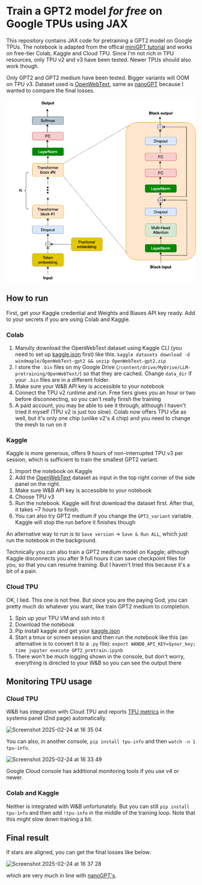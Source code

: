 # Train a GPT2 model _for free_ on Google TPUs using JAX

This repository contains JAX code for pretraining a GPT2 model on Google TPUs. The notebook is adapted from the offical [miniGPT tutorial](https://docs.jaxstack.ai/en/latest/JAX_for_LLM_pretraining.html) and works on free-tier Colab, Kaggle and Cloud TPU. Since I'm not rich in TPU resources, only TPU v2 and v3 have been tested. Newer TPUs should also work though.

Only GPT2 and GPT2 medium have been tested. Bigger variants will OOM on TPU v3. Dataset used is [OpenWebText](https://www.kaggle.com/datasets/windmaple/openwebtext-gpt2), same as [nanoGPT](https://github.com/karpathy/nanoGPT/) because I wanted to compare the final losses.

<img width="600" alt="Screenshot 2025-02-25 at 09 59 00" src="GPT2.png" />


## How to run
First, get your Kaggle credential and Weights and Biases API key ready. Add to your secrets if you are using Colab and Kaggle.

### Colab
1. Manully download the OpenWebText dataset using Kaggle CLI (you need to set up [kaggle.json](https://www.kaggle.com/docs/api) first) like this:
   `kaggle datasets download -d windmaple/OpenWebText-gpt2 && unzip OpenWebText-gpt2.zip`
2. I store the `.bin` files on my Google Drive (`/content/drive/MyDrive/LLM-pretraining/OpenWebText/`) so that they are cached. Change `data_dir` if your `.bin` files are in a different folder.
3. Make sure your W&B API key is accessible to your notebook
4. Connect the TPU v2 runtime and run. Free tiers gives you an hour or two before disconnecting, so you can't really finish the training
5. A paid account, you may be able to see it through, although I haven't tried it myself (TPU v2 is just too slow). Colab now offers TPU v5e as well, but it's only one chip (unlike v2's 4 chip) and you need to change the mesh to run on it

### Kaggle
Kaggle is more generous, offers 9 hours of non-interrupted TPU v3 per session, which is sufficient to train the smallest GPT2 variant.
1. Import the notebook on Kaggle
2. Add the [OpenWebText](https://www.kaggle.com/datasets/windmaple/openwebtext-gpt2) dataset as input in the top right corner of the side panel on the right.
3. Make sure W&B API key is accessible to your notebook
4. Choose TPU v3
5. Run the notebook. Kaggle will first download the dataset first. After that, it takes ~7 hours to finish. 
6. You can also try GPT2 medium if you change the `GPT2_variant` variable. Kaggle will stop the run before it finishes though

An alternative way to run is to `Save version` -> `Save & Run ALL`, which just run the notebook in the background.

Technically you can also train a GPT2 medium model on Kaggle; although Kaggle disconnects you after 9 full hours it can save checkpoint files for you, so that you can resume training. But I haven't tried this because it's a bit of a pain.

### Cloud TPU
OK, I lied. This one is not free. But since you are the paying God, you can pretty much do whatever you want, like train GPT2 medium to completion. 
1. Spin up your TPU VM and ssh into it
2. Download the notebook
3. Pip install kaggle and get your [kaggle.json](https://www.kaggle.com/docs/api)
4. Start a tmux or screen session and then run the notebook like this (an alternative is to convert it to a `.py` file):
   `export WANDB_API_KEY=$your_key; time jupyter execute GPT2_pretrain.ipynb`
5. There won't be much logging shown in the console, but don't worry, everything is directed to your W&B so you can see the output there

## Monitoring TPU usage

### Cloud TPU
W&B has integration with Cloud TPU and reports [TPU metrics](https://docs.wandb.ai/guides/models/app/settings-page/system-metrics/#google-cloud-tpu) in the systems panel (2nd page) automatically. 

![Screenshot 2025-02-24 at 16 35 04](https://github.com/user-attachments/assets/25abeacc-cea1-418d-b55c-039ca2eb7851)

You can also, in another console, `pip install tpu-info` and then `watch -n 1 tpu-info`.
                                                                                                                     

![Screenshot 2025-02-24 at 16 33 49](https://github.com/user-attachments/assets/015ac095-dcee-48ac-8c97-60a62b6e1e3a)


Google Cloud console has additional monitoring tools if you use v4 or newer.

### Colab and Kaggle
Neither is integrated with W&B unfortunately. But you can still `pip install tpu-info` and then add `!tpu-info` in the middle of the training loop. Note that this might slow down training a bit.


## Final result
If stars are aligned, you can get the final losses like below:

<img width="359" alt="Screenshot 2025-02-24 at 16 37 28" src="https://github.com/user-attachments/assets/fb08ecd2-cfb5-42a4-bf62-187bf0cec764" />

which are very much in line with [nanoGPT's](https://github.com/karpathy/nanoGPT/).
